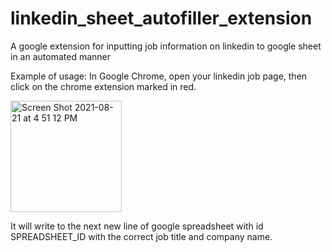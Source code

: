 # linkedin_sheet_autofiller_extension
A google extension for inputting job information on linkedin to google sheet in an automated manner

Example of usage:
In Google Chrome, open your linkedin job page, then click on the chrome extension marked in red.

<img width="178" alt="Screen Shot 2021-08-21 at 4 51 12 PM" src="https://user-images.githubusercontent.com/60208038/130337682-6e23174d-32e3-4600-bb5d-a379dd7e8010.png">

It will write to the next new line of google spreadsheet with id SPREADSHEET_ID with the correct job title and company name.

